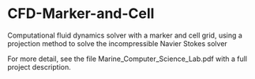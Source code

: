 # CFD-Marker-and-Cell
Computational fluid dynamics solver with a marker and cell grid, using a projection method to solve the incompressible Navier Stokes solver

For more detail, see the file Marine_Computer_Science_Lab.pdf with a full project description.
